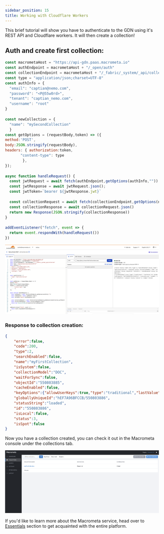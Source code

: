 ```yaml
---
sidebar_position: 15
title: Working with Cloudflare Workers
---
```


This brief tutorial will show you have to authenticate to the GDN using it's REST API and Cloudflare workers. It will then create a collection! 

## Auth and create first collection:

```js
const macrometaHost = "https://api-gdn.paas.macrometa.io"
const authEndpoint = macrometaHost + "/_open/auth"
const collectionEndpoint = macrometaHost + "/_fabric/_system/_api/collection"
const type = "application/json;charset=UTF-8"
const authInfo = {
  "email": "captian@nemo.com",
  "password": "<P@55w0rd>",
  "tenant": "captian_nemo.com",
  "username": "root"
}

const newCollection = {
  "name": "mySecondCollection"
  }
const getOptions = (requestBody,token) => ({
method:'POST',
body:JSON.stringify(requestBody),
headers: { authorization:token,
       "content-type": type
        },
});

async function handleRequest() { 
  const jwtRequest = await fetch(authEndpoint,getOptions(authInfo,""))
  const jwtResponse = await jwtRequest.json();
  const jwtToken=`bearer ${jwtResponse.jwt}`

  const collectionRequest = await fetch(collectionEndpoint,getOptions(newCollection,jwtToken))
  const collectionResponse = await collectionRequest.json()
  return new Response(JSON.stringify(collectionResponse))
}

addEventListener("fetch", event => {
  return event.respondWith(handleRequest())
})
```

![Workers](/img/worker-console.png)

### Response to collection creation:

```json
{
    "error":false,
    "code":200,
    "type":2,
    "searchEnabled":false,
    "name":"myFirstCollection",
    "isSystem":false,
    "collectionModel":"DOC",
    "waitForSync":false,
    "objectId":"550803885",
    "cacheEnabled":false,
    "keyOptions":{"allowUserKeys":true,"type":"traditional","lastValue":0},
    "globallyUniqueId":"hEF7A96BFCCB/550803886",
    "statusString":"loaded",
    "id":"550803886",
    "isLocal":false,
    "status":3,
    "isSpot":false
}
```

Now you have a collection created, you can check it out in the Macrometa console under the collections tab.

![Bookstore](/img/first-collection.png)

If you'd like to learn more about the Macrometa service, head over to [Essentials](https://macrometa.com/docs/essentials/overview) section to get acquainted with the entire platform.

